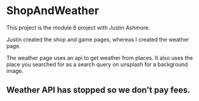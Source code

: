 # ShopAndWeather
This project is the module 6 project with Justin Ashmore.

Justin created the shop and game pages, whereas I created the weather page.

The weather page uses an api to get weather from places. It also uses the place you searched for as a search query on unsplash for a background image.

## Weather API has stopped so we don't pay fees.
